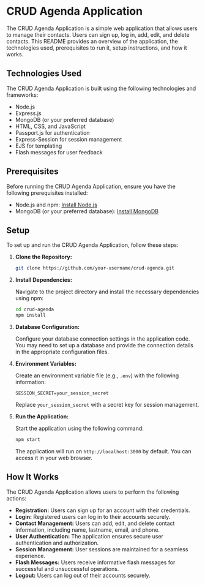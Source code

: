 # CRUD Agenda Application

The CRUD Agenda Application is a simple web application that allows users to manage their contacts. Users can sign up, log in, add, edit, and delete contacts. This README provides an overview of the application, the technologies used, prerequisites to run it, setup instructions, and how it works.

## Technologies Used

The CRUD Agenda Application is built using the following technologies and frameworks:

- Node.js
- Express.js
- MongoDB (or your preferred database)
- HTML, CSS, and JavaScript
- Passport.js for authentication
- Express-Session for session management
- EJS for templating
- Flash messages for user feedback

## Prerequisites

Before running the CRUD Agenda Application, ensure you have the following prerequisites installed:

- Node.js and npm: [Install Node.js](https://nodejs.org/)
- MongoDB (or your preferred database): [Install MongoDB](https://www.mongodb.com/try/download/community)

## Setup

To set up and run the CRUD Agenda Application, follow these steps:

1. **Clone the Repository:**

   ```bash
   git clone https://github.com/your-username/crud-agenda.git
   ```

2. **Install Dependencies:**

   Navigate to the project directory and install the necessary dependencies using npm:

   ```bash
   cd crud-agenda
   npm install
   ```

3. **Database Configuration:**

   Configure your database connection settings in the application code. You may need to set up a database and provide the connection details in the appropriate configuration files.

4. **Environment Variables:**

   Create an environment variable file (e.g., `.env`) with the following information:

   ```plaintext
   SESSION_SECRET=your_session_secret
   ```

   Replace `your_session_secret` with a secret key for session management.

5. **Run the Application:**

   Start the application using the following command:

   ```bash
   npm start
   ```

   The application will run on `http://localhost:3000` by default. You can access it in your web browser.

## How It Works

The CRUD Agenda Application allows users to perform the following actions:

- **Registration:** Users can sign up for an account with their credentials.
- **Login:** Registered users can log in to their accounts securely.
- **Contact Management:** Users can add, edit, and delete contact information, including name, lastname, email, and phone.
- **User Authentication:** The application ensures secure user authentication and authorization.
- **Session Management:** User sessions are maintained for a seamless experience.
- **Flash Messages:** Users receive informative flash messages for successful and unsuccessful operations.
- **Logout:** Users can log out of their accounts securely.
